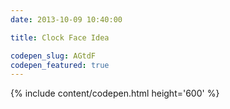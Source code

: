 ```yaml
---
date: 2013-10-09 10:40:00

title: Clock Face Idea

codepen_slug: AGtdF
codepen_featured: true
---
```



{% include content/codepen.html height='600' %}
